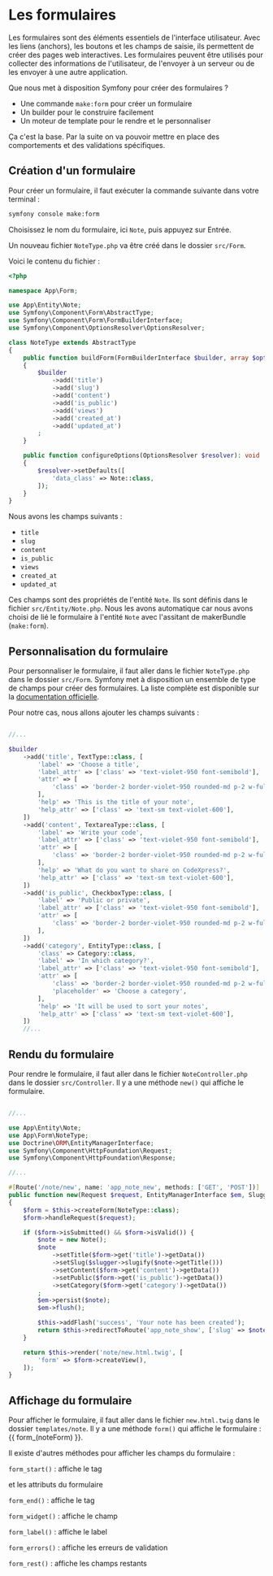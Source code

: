 # Les formulaires

Les formulaires sont des éléments essentiels de l'interface utilisateur. Avec les liens (anchors), les boutons et les champs de saisie, ils permettent de créer des pages web interactives. Les formulaires peuvent être utilisés pour collecter des informations de l'utilisateur, de l'envoyer à un serveur ou de les envoyer à une autre application.

Que nous met à disposition Symfony pour créer des formulaires ?

- Une commande `make:form` pour créer un formulaire
- Un builder pour le construire facilement
- Un moteur de template pour le rendre et le personnaliser

Ça c'est la base. Par la suite on va pouvoir mettre en place des comportements et des validations spécifiques.

## Création d'un formulaire

Pour créer un formulaire, il faut exécuter la commande suivante dans votre terminal :

```bash
symfony console make:form
```

Choisissez le nom du formulaire, ici `Note`, puis appuyez sur Entrée.

Un nouveau fichier `NoteType.php` va être créé dans le dossier `src/Form`.

Voici le contenu du fichier :

```php
<?php

namespace App\Form;

use App\Entity\Note;
use Symfony\Component\Form\AbstractType;
use Symfony\Component\Form\FormBuilderInterface;
use Symfony\Component\OptionsResolver\OptionsResolver;

class NoteType extends AbstractType
{
    public function buildForm(FormBuilderInterface $builder, array $options): void
    {
        $builder
            ->add('title')
            ->add('slug')
            ->add('content')
            ->add('is_public')
            ->add('views')
            ->add('created_at')
            ->add('updated_at')
        ;
    }

    public function configureOptions(OptionsResolver $resolver): void
    {
        $resolver->setDefaults([
            'data_class' => Note::class,
        ]);
    }
}
```

Nous avons les champs suivants :

- `title`
- `slug`
- `content`
- `is_public`
- `views`
- `created_at`
- `updated_at`

Ces champs sont des propriétés de l'entité `Note`. Ils sont définis dans le fichier `src/Entity/Note.php`. Nous les avons automatique car nous avons choisi de lié le formulaire à l'entité `Note` avec l'assitant de makerBundle (`make:form`).

## Personnalisation du formulaire

Pour personnaliser le formulaire, il faut aller dans le fichier `NoteType.php` dans le dossier `src/Form`. Symfony met à disposition un ensemble de type de champs pour créer des formulaires. La liste complète est disponible sur la [documentation officielle](https://symfony.com/doc/current/reference/forms/types.html).

Pour notre cas, nous allons ajouter les champs suivants :

```php

//...

$builder
    ->add('title', TextType::class, [
        'label' => 'Choose a title',
        'label_attr' => ['class' => 'text-violet-950 font-semibold'],
        'attr' => [
            'class' => 'border-2 border-violet-950 rounded-md p-2 w-full focus:border-violet-600',
        ],
        'help' => 'This is the title of your note',
        'help_attr' => ['class' => 'text-sm text-violet-600'],
    ])
    ->add('content', TextareaType::class, [
        'label' => 'Write your code',
        'label_attr' => ['class' => 'text-violet-950 font-semibold'],
        'attr' => [
            'class' => 'border-2 border-violet-950 rounded-md p-2 w-full focus:border-violet-600',
        ],
        'help' => 'What do you want to share on CodeXpress?',
        'help_attr' => ['class' => 'text-sm text-violet-600'],
    ])
    ->add('is_public', CheckboxType::class, [
        'label' => 'Public or private',
        'label_attr' => ['class' => 'text-violet-950 font-semibold'],
        'attr' => [
            'class' => 'border-2 border-violet-950 rounded-md p-2 w-full focus:border-violet-600',
        ],
    ])
    ->add('category', EntityType::class, [
        'class' => Category::class,
        'label' => 'In which category?',
        'label_attr' => ['class' => 'text-violet-950 font-semibold'],
        'attr' => [
            'class' => 'border-2 border-violet-950 rounded-md p-2 w-full focus:border-violet-600',
            'placeholder' => 'Choose a category',
        ],
        'help' => 'It will be used to sort your notes',
        'help_attr' => ['class' => 'text-sm text-violet-600'],
    ])
    //...
```

## Rendu du formulaire

Pour rendre le formulaire, il faut aller dans le fichier `NoteController.php` dans le dossier `src/Controller`. Il y a une méthode `new()` qui affiche le formulaire.

```php

//...

use App\Entity\Note;
use App\Form\NoteType;
use Doctrine\ORM\EntityManagerInterface;
use Symfony\Component\HttpFoundation\Request;
use Symfony\Component\HttpFoundation\Response;

//...

#[Route('/note/new', name: 'app_note_new', methods: ['GET', 'POST'])]
public function new(Request $request, EntityManagerInterface $em, SluggerInterface $slugger): Response
{
    $form = $this->createForm(NoteType::class);
    $form->handleRequest($request);

    if ($form->isSubmitted() && $form->isValid()) {
        $note = new Note();
        $note
            ->setTitle($form->get('title')->getData())
            ->setSlug($slugger->slugify($note->getTitle()))
            ->setContent($form->get('content')->getData())
            ->setPublic($form->get('is_public')->getData())
            ->setCategory($form->get('category')->getData())
        ;
        $em->persist($note);
        $em->flush();

        $this->addFlash('success', 'Your note has been created');
        return $this->redirectToRoute('app_note_show', ['slug' => $note->getSlug()]);
    }

    return $this->render('note/new.html.twig', [
        'form' => $form->createView(),
    ]);
}
```

## Affichage du formulaire

Pour afficher le formulaire, il faut aller dans le fichier `new.html.twig` dans le dossier `templates/note`. Il y a une méthode `form()` qui affiche le formulaire : {{ form_(noteForm) }}.

Il existe d'autres méthodes pour afficher les champs du formulaire :

`form_start()` : affiche le tag <form> et les attributs du formulaire

`form_end()` : affiche le tag </form>

`form_widget()` : affiche le champ

`form_label()` : affiche le label

`form_errors()` : affiche les erreurs de validation

`form_rest()` : affiche les champs restants